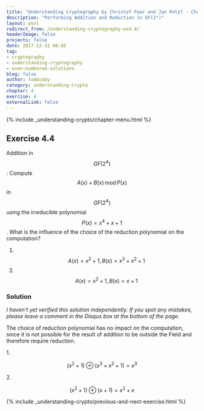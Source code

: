 ```yaml
---
title: "Understanding Cryptography by Christof Paar and Jan Pelzl - Chapter 4 Solutions - Ex4.4"
description: "Performing Addition and Reduction in GF(2⁴)"
layout: post
redirect_from: /understanding-cryptography-ex4.4/
headerImage: false
projects: false
date: 2017-12-31 00:45
tag:
- cryptography
- understanding-cryptography
- even-numbered-solutions
blog: false
author: tombusby
category: understanding-crypto
chapter: 4
exercise: 4
externalLink: false
---
```


{% include _understanding-crypto/chapter-menu.html %}

## Exercise 4.4

Addition in $$GF(2^4)$$: Compute $$A(x) + B(x)\,\mathrm{mod}\,P(x)$$ in $$GF(2^4)$$ using the irreducible polynomial $$P(x) = x^4 +x +1$$. What is the influence of the choice of the reduction polynomial on the computation?

1. &nbsp;$$A(x) = x^2 +1, B(x) = x^3 +x^2 +1$$
2. &nbsp;$$A(x) = x^2 +1, B(x) = x+1$$

### Solution

*I haven't yet verified this solution independently. If you spot any mistakes, please leave a comment in the Disqus box at the bottom of the page.*

The choice of reduction polynomial has no impact on the computation, since it is not possible for the result of addition to be outside the Field and therefore require reduction.

1\.

$$ (x^2 + 1) \oplus (x^3 + x^2 + 1) = x^3 $$

2\.

$$ (x^2 + 1) \oplus (x + 1) = x^2 + x $$

{% include _understanding-crypto/previous-and-next-exercise.html %}
